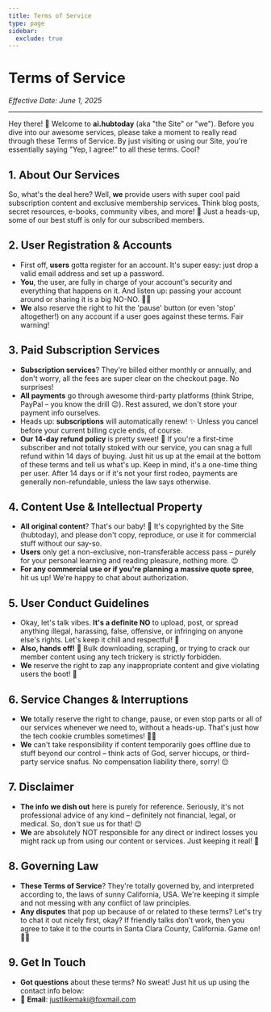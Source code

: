 ```yaml
---
title: Terms of Service
type: page
sidebar:
  exclude: true
---
```

# Terms of Service

*Effective Date: June 1, 2025*

---

Hey there! 👋 Welcome to **ai.hubtoday** (aka "the Site" or "we"). Before you dive into our awesome services, please take a moment to really read through these Terms of Service. By just visiting or using our Site, you're essentially saying "Yep, I agree!" to all these terms. Cool?

## 1. About Our Services
So, what's the deal here? Well, **we** provide users with super cool paid subscription content and exclusive membership services. Think blog posts, secret resources, e-books, community vibes, and more! 🤩 Just a heads-up, some of our best stuff is only for our subscribed members.

## 2. User Registration & Accounts
*   First off, **users** gotta register for an account. It's super easy: just drop a valid email address and set up a password.
*   **You**, the user, are fully in charge of your account's security and everything that happens on it. And listen up: passing your account around or sharing it is a big NO-NO. 🙅‍♀️
*   **We** also reserve the right to hit the 'pause' button (or even 'stop' altogether!) on any account if a user goes against these terms. Fair warning!

## 3. Paid Subscription Services
*   **Subscription services**? They're billed either monthly or annually, and don't worry, all the fees are super clear on the checkout page. No surprises!
*   **All payments** go through awesome third-party platforms (think Stripe, PayPal – you know the drill 😉). Rest assured, we don't store your payment info ourselves.
*   Heads up: **subscriptions** will automatically renew! ✨ Unless you cancel before your current billing cycle ends, of course.
*   **Our 14-day refund policy** is pretty sweet! 💸 If you're a first-time subscriber and not totally stoked with our service, you can snag a full refund within 14 days of buying. Just hit us up at the email at the bottom of these terms and tell us what's up. Keep in mind, it's a one-time thing per user. After 14 days or if it's not your first rodeo, payments are generally non-refundable, unless the law says otherwise.

## 4. Content Use & Intellectual Property
*   **All original content**? That's our baby! 👶 It's copyrighted by the Site (hubtoday), and please don't copy, reproduce, or use it for commercial stuff without our say-so.
*   **Users** only get a non-exclusive, non-transferable access pass – purely for your personal learning and reading pleasure, nothing more. 😉
*   **For any commercial use or if you're planning a massive quote spree**, hit us up! We're happy to chat about authorization.

## 5. User Conduct Guidelines
*   Okay, let's talk vibes. **It's a definite NO** to upload, post, or spread anything illegal, harassing, false, offensive, or infringing on anyone else's rights. Let's keep it chill and respectful! 🙏
*   **Also, hands off!** 🚫 Bulk downloading, scraping, or trying to crack our member content using any tech trickery is strictly forbidden.
*   **We** reserve the right to zap any inappropriate content and give violating users the boot! 👋

## 6. Service Changes & Interruptions
*   **We** totally reserve the right to change, pause, or even stop parts or all of our services whenever we need to, without a heads-up. That's just how the tech cookie crumbles sometimes! 🤷‍♀️
*   **We** can't take responsibility if content temporarily goes offline due to stuff beyond our control – think acts of God, server hiccups, or third-party service snafus. No compensation liability there, sorry! 😔

## 7. Disclaimer
*   **The info we dish out** here is purely for reference. Seriously, it's not professional advice of any kind – definitely not financial, legal, or medical. So, don't sue us for that! 😉
*   **We** are absolutely NOT responsible for any direct or indirect losses you might rack up from using our content or services. Just keeping it real! 😬

## 8. Governing Law
*   **These Terms of Service**? They're totally governed by, and interpreted according to, the laws of sunny California, USA. We're keeping it simple and not messing with any conflict of law principles.
*   **Any disputes** that pop up because of or related to these terms? Let's try to chat it out nicely first, okay? If friendly talks don't work, then you agree to take it to the courts in Santa Clara County, California. Game on! 🧑‍⚖️

## 9. Get In Touch
*   **Got questions** about these terms? No sweat! Just hit us up using the contact info below:
*   📧 **Email**: [justlikemaki@foxmail.com](mailto:justlikemaki@foxmail.com)